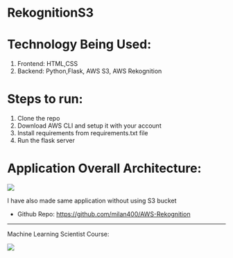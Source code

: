 # RekognitionS3

# Technology Being Used:
  1. Frontend: HTML,CSS
  2. Backend: Python,Flask, AWS S3, AWS Rekognition

# Steps to run:
  1. Clone the repo
  2. Download AWS CLI and setup it with your account
  3. Install requirements from requirements.txt file
  4. Run the flask server

# Application Overall Architecture:

<img src="https://github.com/milan400/RekognitionS3/blob/master/architecture.png"/>

I have also made same application without using S3 bucket
  * Github Repo: https://github.com/milan400/AWS-Rekognition

-------------------------------------------------------------------------------------------------
Machine Learning Scientist Course:

<img src="https://github.com/milan400/RekognitionS3/blob/master/machinelearning.png"/>

